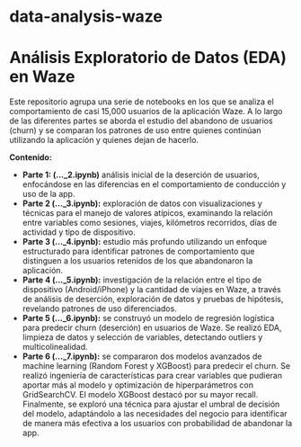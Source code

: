 # data-analysis-waze

# Análisis Exploratorio de Datos (EDA) en Waze

Este repositorio agrupa una serie de notebooks en los que se analiza el comportamiento de casi 15,000 usuarios de la aplicación Waze. A lo largo de las diferentes partes se aborda el estudio del abandono de usuarios (churn) y se comparan los patrones de uso entre quienes continúan utilizando la aplicación y quienes dejan de hacerlo.

**Contenido:**

- **Parte 1: (..._2.ipynb)** análisis inicial de la deserción de usuarios, enfocándose en las diferencias en el comportamiento de conducción y uso de la app.
- **Parte 2 (..._3.ipynb):** exploración de datos con visualizaciones y técnicas para el manejo de valores atípicos, examinando la relación entre variables como sesiones, viajes, kilómetros recorridos, días de actividad y tipo de dispositivo.
- **Parte 3 (..._4.ipynb):** estudio más profundo utilizando un enfoque estructurado para identificar patrones de comportamiento que distinguen a los usuarios retenidos de los que abandonaron la aplicación.
- **Parte 4 (..._5.ipynb):** investigación de la relación entre el tipo de dispositivo (Android/iPhone) y la cantidad de viajes en Waze, a través de análisis de deserción, exploración de datos y pruebas de hipótesis, revelando patrones de uso diferenciados.
- **Parte 5 (..._6.ipynb):** se construyó un modelo de regresión logística para predecir churn (deserción) en usuarios de Waze. Se realizó EDA, limpieza de datos y selección de variables, detectando outliers y multicolinealidad.
- **Parte 6 (..._7.ipynb):** se compararon dos modelos avanzados de machine learning (Random Forest y XGBoost) para predecir el churn. Se realizó ingeniería de características para crear variables que pudieran aportar más al modelo y optimización de hiperparámetros con GridSearchCV. El modelo XGBoost destacó por su mayor recall. Finalmente, se exploró una técnica para ajustar el umbral de decisión del modelo, adaptándolo a las necesidades del negocio para identificar de manera más efectiva a los usuarios con probabilidad de abandonar la app.
